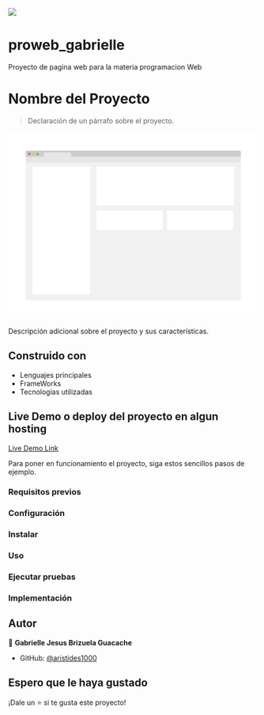 ![](https://img.shields.io/badge/UMC-blue)

# proweb_gabrielle
Proyecto de pagina web para la materia programacion Web

# Nombre del Proyecto

> Declaración de un párrafo sobre el proyecto.

![screenshot](./app_screenshot.png)

Descripción adicional sobre el proyecto y sus características.

## Construido con

- Lenguajes principales
- FrameWorks
- Tecnologías utilizadas

## Live Demo o deploy del proyecto en algun hosting

[Live Demo Link](https://livedemo.com)


Para poner en funcionamiento el proyecto, siga estos sencillos pasos de ejemplo.

### Requisitos previos

### Configuración

### Instalar

### Uso

### Ejecutar pruebas

### Implementación


## Autor

👤 **Gabrielle Jesus Brizuela Guacache**

- GitHub: [@aristides1000](https://github.com/GabrielleMrRobot)


## Espero que le haya gustado

¡Dale un ⭐️ si te gusta este proyecto!
